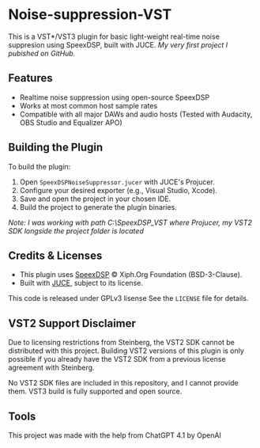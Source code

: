# Noise-suppression-VST

This is a VST*/VST3 plugin for basic light-weight real-time noise suppresion using SpeexDSP, built with JUCE.
*My very first project I pubished on GitHub.*

## Features
 - Realtime noise suppression using open-source SpeexDSP
 - Works at most common host sample rates
 - Compatible with all major DAWs and audio hosts (Tested with Audacity, OBS Studio and Equalizer APO)

## Building the Plugin

To build the plugin:

1. Open `SpeexDSPNoiseSuppressor.jucer` with JUCE's Projucer.
2. Configure your desired exporter (e.g., Visual Studio, Xcode).
3. Save and open the project in your chosen IDE.
4. Build the project to generate the plugin binaries.

*Note: I was working with path C:\SpeexDSP_VST where Projucer, my VST2 SDK longside the project folder is located*

## Credits & Licenses
- This plugin uses [SpeexDSP](https://github.com/xiph/speexdsp) © Xiph.Org Foundation (BSD-3-Clause).
- Built with [JUCE](https://juce.com), subject to its license.

This code is released under GPLv3 lisense
See the `LICENSE` file for details.

## VST2 Support Disclaimer

Due to licensing restrictions from Steinberg, the VST2 SDK cannot be distributed with this project.
Building VST2 versions of this plugin is only possible if you already have the VST2 SDK from a previous license agreement with Steinberg.

No VST2 SDK files are included in this repository, and I cannot provide them.
VST3 build is fully supported and open source.

## Tools
This project was made with the help from ChatGPT 4.1 by OpenAI
